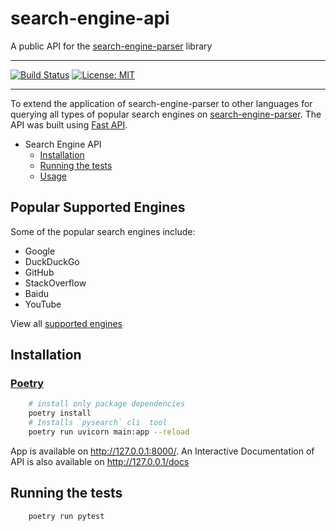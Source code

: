 # search-engine-api

A public API for the [search-engine-parser](https://github.com/bisoncorps/search-engine-parser) library 
<hr>

[![Build Status](https://travis-ci.com/bisoncorps/search-engine-api.svg?branch=master)](https://travis-ci.com/bisoncorps/search-engine-api)
[![License: MIT](https://img.shields.io/badge/License-MIT-yellow.svg)](https://opensource.org/licenses/MIT)
<hr/>

To extend the application of search-engine-parser to other languages for querying all types of popular search engines on [search-engine-parser](https://github.com/bisoncorps/search-engine-parser). The API was built using [Fast API](https://github.com/tiangolo/fastapi).

- Search Engine API
  - [Installation](#installation)
  - [Running the tests](#running-the-tests)
  - [Usage](#usage)

## Popular Supported Engines

Some of the popular search engines include:

- Google
- DuckDuckGo
- GitHub
- StackOverflow
- Baidu
- YouTube

View all [supported engines](https://github.com/bisoncorps/search-engine-parser/blob/master/docs/supported_engines.md)

## Installation

### [Poetry](https://github.com/sdispater/poetry)
```bash
    # install only package dependencies
    poetry install
    # Installs `pysearch` cli  tool
    poetry run uvicorn main:app --reload
```
App is available on http://127.0.0.1:8000/. An Interactive Documentation of API is also available on http://127.0.0.1/docs

## Running the tests

```bash
    poetry run pytest
```

